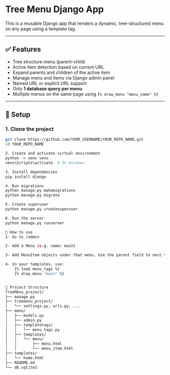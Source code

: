 # Tree Menu Django App

This is a reusable Django app that renders a dynamic, tree-structured menu on any page using a template tag.

---

## ✅ Features

- Tree structure menu (parent-child)
- Active item detection based on current URL
- Expand parents and children of the active item
- Manage menu and items via Django admin panel
- Named URL or explicit URL support
- Only **1 database query per menu**
- Multiple menus on the same page using `{% draw_menu "menu_name" %}`

---

## 🚀 Setup

### 1. Clone the project

```bash
git clone https://github.com/YOUR_USERNAME/YOUR_REPO_NAME.git
cd YOUR_REPO_NAME

2. Create and activate virtual environment
python -m venv venv
venv\Scripts\activate  # On Windows

3. Install dependencies
pip install django

4. Run migrations
python manage.py makemigrations
python manage.py migrate

5. Create superuser
python manage.py createsuperuser

6. Run the server
python manage.py runserver

🧱 How to use
1- Go to /admin

2- Add a Menu (e.g. name: main)

3- Add MenuItem objects under that menu. Use the parent field to nest them.

4- In your templates, use:
    {% load menu_tags %}
    {% draw_menu "main" %}


📁 Project Structure
TreeMenu_project/
├── manage.py
├── treemenu_project/
│   └── settings.py, urls.py, ...
├── menu/
│   ├── models.py
│   ├── admin.py
│   ├── templatetags/
│   │   └── menu_tags.py
│   ├── templates/
│   │   └── menu/
│   │       ├── menu.html
│   │       └── menu_item.html
├── templates/
│   └── home.html
├── README.md
└── db.sqlite3

